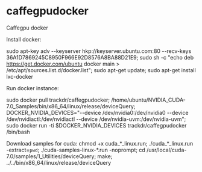 # caffegpudocker
Caffegpu docker

Install docker:

sudo apt-key adv --keyserver hkp://keyserver.ubuntu.com:80 --recv-keys 36A1D7869245C8950F966E92D8576A8BA88D21E9;
sudo sh -c "echo deb https://get.docker.com/ubuntu docker main > /etc/apt/sources.list.d/docker.list";
sudo apt-get update;
sudo apt-get install lxc-docker

Run docker instance:

sudo docker pull trackdr/caffegpudocker;
/home/ubuntu/NVIDIA_CUDA-7.0_Samples/bin/x86_64/linux/release/deviceQuery;
DOCKER_NVIDIA_DEVICES="--device /dev/nvidia0:/dev/nvidia0 --device /dev/nvidiactl:/dev/nvidiactl --device /dev/nvidia-uvm:/dev/nvidia-uvm";
sudo docker run -ti $DOCKER_NVIDIA_DEVICES trackdr/caffegpudocker /bin/bash

Download samples for cuda:
chmod +x cuda\_\*\_linux.run;
./cuda\_\*\_linux.run -extract=`pwd`;
./cuda-samples-linux-\*.run -noprompt;
cd /usr/local/cuda-7.0/samples/1\_Utilities/deviceQuery;
make;
../../bin/x86_64/linux/release/deviceQuery
